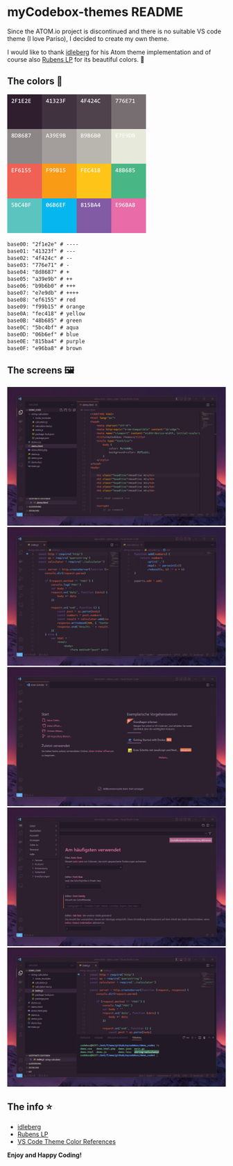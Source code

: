 # myCodebox-themes README

Since the ATOM.io project is discontinued and there is no suitable VS code theme (I love Paríso), I decided to create my own theme.

I would like to thank [idleberg](https://github.com/idleberg/atom-paraiso-dark) for his Atom theme implementation and of course also [Rubens LP](https://www.rubenslp.com.br/) for its beautiful colors. 👋


## The colors 🌈

![Drag Racing](./src/colors.png)

```
base00: "2f1e2e" # ----
base01: "41323f" # ---
base02: "4f424c" # --
base03: "776e71" # -
base04: "8d8687" # +
base05: "a39e9b" # ++
base06: "b9b6b0" # +++
base07: "e7e9db" # ++++
base08: "ef6155" # red
base09: "f99b15" # orange
base0A: "fec418" # yellow
base0B: "48b685" # green
base0C: "5bc4bf" # aqua
base0D: "06b6ef" # blue
base0E: "815ba4" # purple
base0F: "e96ba8" # brown
```


## The screens 🖼️

![Drag Racing](./src/theme_01.jpg)
![Drag Racing](./src/theme_02.jpg)
![Drag Racing](./src/theme_03.jpg)
![Drag Racing](./src/theme_04.jpg)
![Drag Racing](./src/theme_05.jpg)


## The info ⭐

* [idleberg](https://github.com/idleberg/atom-paraiso-dark)
* [Rubens LP](https://www.rubenslp.com.br/)
* [VS Code Theme Color References](https://code.visualstudio.com/api/references/theme-color)

**Enjoy and Happy Coding!**
